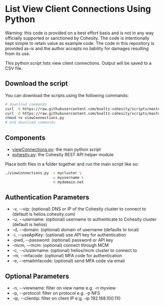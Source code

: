 # List View Client Connections Using  Python

Warning: this code is provided on a best effort basis and is not in any way officially supported or sanctioned by Cohesity. The code is intentionally kept simple to retain value as example code. The code in this repository is provided as-is and the author accepts no liability for damages resulting from its use.

This python script lists view client connections. Output will be saved to a CSV file.

## Download the script

You can download the scripts using the following commands:

```bash
# download commands
curl -O https://raw.githubusercontent.com/bseltz-cohesity/scripts/master/python/viewConnections/viewConnections.py
curl -O https://raw.githubusercontent.com/bseltz-cohesity/scripts/master/python/pyhesity.py
chmod +x viewConnections.py
# end download commands
```

## Components

* [viewConnections.py](https://raw.githubusercontent.com/bseltz-cohesity/scripts/master/python/viewConnections/viewConnections.py): the main python script
* [pyhesity.py](https://raw.githubusercontent.com/bseltz-cohesity/scripts/master/python/pyhesity/pyhesity.py): the Cohesity REST API helper module

Place both files in a folder together and run the main script like so:

```bash
./viewConnections.py -v mycluster \
                     -u myusername \
                     -d mydomain.net
```

## Authentication Parameters

* -v, --vip: (optional) DNS or IP of the Cohesity cluster to connect to (default is helios.cohesity.com)
* -u, --username: (optional) username to authenticate to Cohesity cluster (default is helios)
* -d, --domain: (optional) domain of username (defaults to local)
* -i, --useApiKey: (optional) use API key for authentication
* -pwd, --password: (optional) password or API key
* -mcm, --mcm: (optional) connect through MCM
* -c, --clustername: (optional) helios/mcm cluster to connect to
* -m, --mfacode: (optional) MFA code for authentication
* -e, --emailmfacode: (optional) send MFA code via email

## Optional Parameters

* -n, --viewname: filter on view name e.g. -n myview
* -p, --protocol: filter on protocol e.g. -p NFS
* -ip, --clientip: filter on client IP e.g. -ip 192.168.100.110
